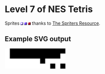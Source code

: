 # Level 7 of NES Tetris

Sprites ![](NES_level7_empty.png) ![](NES_level7_filled.png) ![](NES_level7_other.png) thanks to [The Spriters Resource](https://www.spriters-resource.com/nes/tetris/sheet/32943/).

## Example SVG output

![](example.svg)
